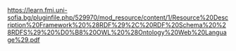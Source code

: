 https://learn.fmi.uni-sofia.bg/pluginfile.php/529970/mod_resource/content/1/Resource%20Description%20Framework%20%28RDF%29%2C%20RDF%20Schema%20%28RDFS%29%20%D0%B8%20OWL%20%28Ontology%20Web%20Language%29.pdf
